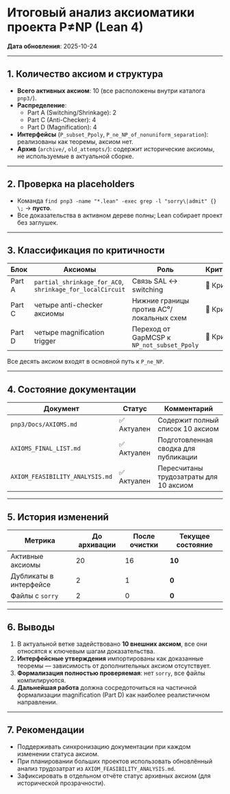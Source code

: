 # Итоговый анализ аксиоматики проекта P≠NP (Lean 4)

**Дата обновления**: 2025-10-24

---

## 1. Количество аксиом и структура

- **Всего активных аксиом**: 10 (все расположены внутри каталога `pnp3/`).
- **Распределение**:
  - Part A (Switching/Shrinkage): 2
  - Part C (Anti-Checker): 4
  - Part D (Magnification): 4
- **Интерфейсы** (`P_subset_Ppoly`, `P_ne_NP_of_nonuniform_separation`):
  реализованы как теоремы, аксиом нет.
- **Архив** (`archive/`, `old_attempts/`): содержит исторические аксиомы, не
  используемые в актуальной сборке.

---

## 2. Проверка на placeholders

- Команда `find pnp3 -name "*.lean" -exec grep -l "sorry\|admit" {} \;` → **пусто**.
- Все доказательства в активном дереве полны; Lean собирает проект без заглушек.

---

## 3. Классификация по критичности

| Блок | Аксиомы | Роль | Критичность |
|------|---------|------|-------------|
| Part A | `partial_shrinkage_for_AC0`, `shrinkage_for_localCircuit` | Связь SAL ↔ switching | 🔴 Критично |
| Part C | четыре anti-checker аксиомы | Нижние границы против AC⁰/локальных схем | 🔴 Критично |
| Part D | четыре magnification trigger | Переход от GapMCSP к `NP_not_subset_Ppoly` | 🔴 Критично |

Все десять аксиом входят в основной путь к `P_ne_NP`.

---

## 4. Состояние документации

| Документ | Статус | Комментарий |
|----------|--------|-------------|
| `pnp3/Docs/AXIOMS.md` | ✅ Актуален | Содержит полный список 10 аксиом |
| `AXIOMS_FINAL_LIST.md` | ✅ Актуален | Подготовленная сводка для публикации |
| `AXIOM_FEASIBILITY_ANALYSIS.md` | ✅ Актуален | Пересчитаны трудозатраты для 10 аксиом |

---

## 5. История изменений

| Метрика | До архивации | После очистки | Текущее состояние |
|---------|--------------|---------------|-------------------|
| Активные аксиомы | 20 | 16 | **10** |
| Дубликаты в интерфейсе | 2 | 1 | **0** |
| Файлы с `sorry` | 2 | 0 | **0** |

---

## 6. Выводы

1. В актуальной ветке задействовано **10 внешних аксиом**, все они относятся к
   ключевым шагам доказательства.
2. **Интерфейсные утверждения** импортированы как доказанные теоремы — зависимость
   от дополнительных аксиом отсутствует.
3. **Формализация полностью проверяемая**: нет `sorry`, все файлы компилируются.
4. **Дальнейшая работа** должна сосредоточиться на частичной формализации
   magnification (Part D) как наиболее реалистичном направлении.

---

## 7. Рекомендации

- Поддерживать синхронизацию документации при каждом изменении статуса аксиом.
- При планировании больших проектов использовать обновлённый анализ трудозатрат
  из `AXIOM_FEASIBILITY_ANALYSIS.md`.
- Зафиксировать в отдельном отчёте статус архивных аксиом (для исторической
  прозрачности).
